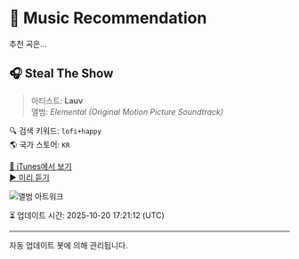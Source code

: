 
# 🎵 Music Recommendation

추천 곡은...

## 🎧 Steal The Show  
> 아티스트: **Lauv**  
> 앨범: _Elemental (Original Motion Picture Soundtrack)_  

🔍 검색 키워드: `lofi+happy`  
🌎 국가 스토어: `KR`

[🔗 iTunes에서 보기](https://music.apple.com/kr/album/steal-the-show/1692392329?i=1692393090&uo=4)  
[▶️ 미리 듣기](https://audio-ssl.itunes.apple.com/itunes-assets/AudioPreview126/v4/a0/0f/fb/a00ffb40-20a6-1bf4-8d8c-e5593a40f35f/mzaf_2674883545225431801.plus.aac.p.m4a)

![앨범 아트워크](https://is1-ssl.mzstatic.com/image/thumb/Music116/v4/ea/93/b7/ea93b73e-a3d3-59d4-1edf-4c9678e78337/23UMGIM65662.rgb.jpg/100x100bb.jpg)

⏳ 업데이트 시간: 2025-10-20 17:21:12 (UTC)

---
자동 업데이트 봇에 의해 관리됩니다.
